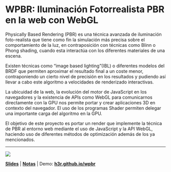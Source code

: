 # WPBR: Iluminación Fotorrealista PBR en la web con WebGL

Physically Based Rendering (PBR) es una técnica avanzada de iluminación foto-realista  que tiene como fin la simulación más precisa sobre el comportamiento de la luz, en contraposición con técnicas como Blinn o  Phong shading, cuando esta interactúa con los diferentes materiales de una escena. 

Existen técnicas como “image based lighting”(IBL) o diferentes modelos del BRDF que permiten aproximar el resultado final a un coste menor, contraponiendo un cierto nivel de precisión en los resultados y pudiendo así llevar a cabo este algoritmo a velocidades de renderizado interactivas. 

La ubicuidad de la web, la evolución del motor de JavaScript en los navegadores y la existencia de APIs como WebGL para comunicarnos directamente con la GPU nos permite portar y crear aplicaciones 3D en contexto del navegador. El uso de los programas Shader permiten delegar una importante carga del algoritmo en la GPU. 

El objetivo de este proyecto es portar un render que implemente la técnica de PBR al entorno web mediante el uso de JavaScript y la API WebGL, haciendo uso de diferentes métodos de optimización además de los ya mencionados. 

---
![](http://i.imgur.com/9bxNCWx.jpg)

[**Slides**](https://docs.google.com/presentation/d/1DecL4Y1LLr9zoxQ8h8SGgw2ukbYwAwG5GLKAOeKb--c/edit?usp=sharing) | [**Notas**](http://h3r.github.io/wpbr/) | Demo: [**h3r.github.io/wpbr**](http://h3r.github.io/wpbr/)

